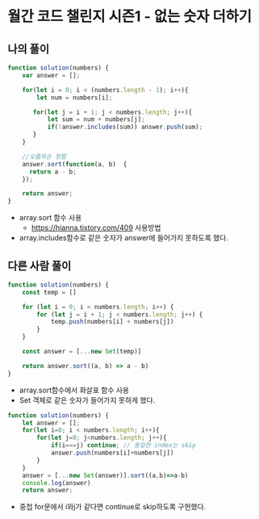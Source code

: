# 월간 코드 챌린지 시즌1 - 없는 숫자 더하기

## 나의 풀이

```js
function solution(numbers) {
    var answer = [];

    for(let i = 0; i < (numbers.length - 1); i++){
        let num = numbers[i];

       for(let j = i + 1; j < numbers.length; j++){   
           let sum = num + numbers[j];
           if(!answer.includes(sum)) answer.push(sum);
       }  
    }

    //오름차순 정렬
    answer.sort(function(a, b)  {
      return a - b;
    });

    return answer;
}

```

- array.sort 함수 사용
  - https://hianna.tistory.com/409 사용방법
- array.includes함수로 같은 숫자가 answer에 들어가지 못하도록 했다.

## 다른 사람 풀이

```js
function solution(numbers) {
    const temp = []

    for (let i = 0; i < numbers.length; i++) {
        for (let j = i + 1; j < numbers.length; j++) {
            temp.push(numbers[i] + numbers[j])
        }
    }

    const answer = [...new Set(temp)]

    return answer.sort((a, b) => a - b)
}
```

- array.sort함수에서 화살표 함수 사용
- Set 객체로 같은 숫자가 들어가지 못하게 했다.

```js
function solution(numbers) {
    let answer = [];
    for(let i=0; i < numbers.length; i++){
        for(let j=0; j<numbers.length; j++){
            if(i===j) continue; // 동일한 index는 skip
            answer.push(numbers[i]+numbers[j])
        }
    }
    answer = [...new Set(answer)].sort((a,b)=>a-b)
    console.log(answer)
    return answer;
```

- 중첩 for문에서 i와j가 같다면 continue로 skip하도록 구현했다.